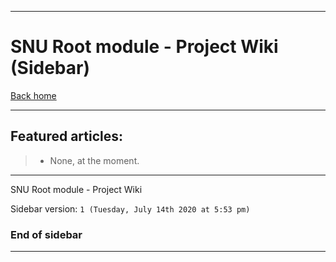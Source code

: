 
***

# SNU Root module - Project Wiki (Sidebar)

[Back home](https://github.com/seanpm2001/SNU_Root/wiki/)

***

## Featured articles:

> * None, at the moment.

***

SNU Root module - Project Wiki

Sidebar version: `1 (Tuesday, July 14th 2020 at 5:53 pm)`

### End of sidebar

***
